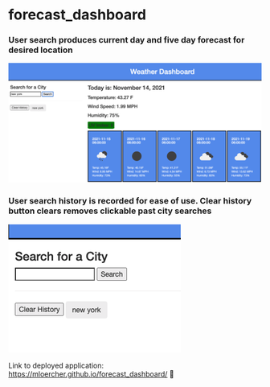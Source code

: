 # forecast_dashboard


### User search produces current day and five day forecast for desired location
![functioning-app-homescreen](./assets/images/screenshot.png)



### User search history is recorded for ease of use. Clear history button clears removes clickable past city searches

![past-city-searches-and-clear-history](./assets/images/search-history.png)

Link to deployed application: https://mloercher.github.io/forecast_dashboard/ 💭
